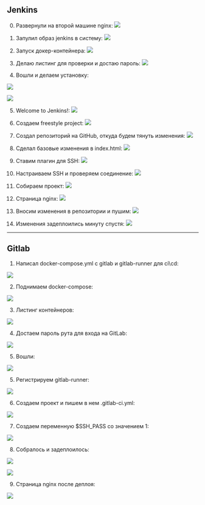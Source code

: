 ## Jenkins

0) Развернули на второй машине nginx:
![](images/6.png)

1) Запулил образ jenkins в систему:
![](images/1.png)

2) Запуск докер-контейнера:
![](images/2.png)

3) Делаю листинг для проверки и достаю пароль:
![](images/3.png)

4) Вошли и делаем установку:

![](images/4.png)

![](images/5.png)

5) Welcome to Jenkins!:
![](images/7.png)

6) Создаем freestyle project:
![](images/8.png)

7) Создал репозиторий на GitHub, откуда будем тянуть изменения:
![](images/15.jpg)

8) Сделал базовые изменения в index.html:
![](images/16.jpg)

9) Ставим плагин для SSH:
![](images/9.png)

10) Настраиваем SSH и проверяем соединение:
![](images/10.png)

11) Собираем проект:
![](images/11.png)

12) Страница nginx:
![](images/12.png)

13) Вносим изменения в репозитории и пушим:
![](images/17.jpg)

14) Изменения задеплоились минуту спустя:
![](images/13.png)

----

## Gitlab

1) Написал docker-compose.yml с gitlab и gitlab-runner для ci\cd:

![](images/18.png)

2) Поднимаем docker-compose:

![](images/19.png)

3) Листинг контейнеров:

![](images/20.png)

4) Достаем пароль рута для входа на GitLab:

![](images/21.png)

5) Вошли:

![](images/22.png)

5) Регистрируем gitlab-runner:

![](images/23.png)

6) Создаем проект и пишем в нем .gitlab-ci.yml:

![](images/24.png)

7) Создаем переменную $SSH_PASS со значением 1:

![](images/25.png)

8) Собралось и задеплоилось: 

![](images/26.png)

![](images/28.jpg)

9) Страница nginx после деплоя:

![](images/27.png)
